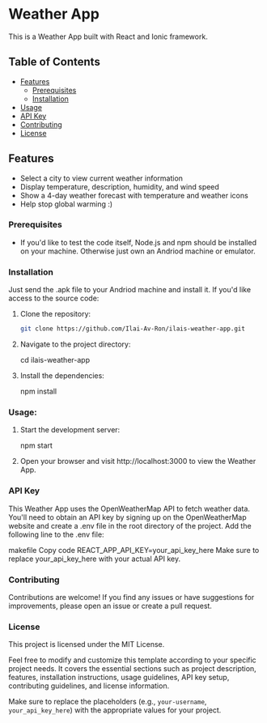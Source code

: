 # Weather App

This is a Weather App built with React and Ionic framework.

## Table of Contents

- [Features](#features)
  - [Prerequisites](#prerequisites)
  - [Installation](#installation)
- [Usage](#usage)
- [API Key](#api-key)
- [Contributing](#contributing)
- [License](#license)

## Features

- Select a city to view current weather information
- Display temperature, description, humidity, and wind speed
- Show a 4-day weather forecast with temperature and weather icons
- Help stop global warming :)

### Prerequisites

- If you'd like to test the code itself, Node.js and npm should be installed on your machine. Otherwise just own an Andriod machine or emulator.

### Installation

Just send the .apk file to your Andriod machine and install it. If you'd like access to the source code:

1. Clone the repository:

   ```bash
   git clone https://github.com/Ilai-Av-Ron/ilais-weather-app.git

2. Navigate to the project directory:

    cd ilais-weather-app

3. Install the dependencies:

    npm install

### Usage:

1. Start the development server:
    
    npm start

2. Open your browser and visit http://localhost:3000 to view the Weather App.


### API Key

This Weather App uses the OpenWeatherMap API to fetch weather data. You'll need to obtain an API key by signing up on the OpenWeatherMap website and create a .env file in the root directory of the project. Add the following line to the .env file:

makefile
Copy code
REACT_APP_API_KEY=your_api_key_here
Make sure to replace your_api_key_here with your actual API key.

### Contributing

Contributions are welcome! If you find any issues or have suggestions for improvements, please open an issue or create a pull request.

### License

This project is licensed under the MIT License.

Feel free to modify and customize this template according to your specific project needs. It covers the essential sections such as project description, features, installation instructions, usage guidelines, API key setup, contributing guidelines, and license information.

Make sure to replace the placeholders (e.g., `your-username`, `your_api_key_here`) with the appropriate values for your project.
